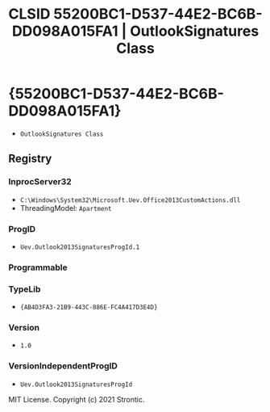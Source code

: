 ﻿---
title: "CLSID 55200BC1-D537-44E2-BC6B-DD098A015FA1 | OutlookSignatures Class"
excerpt: What is COM-Object CLSID 55200BC1-D537-44E2-BC6B-DD098A015FA1?
---

# {55200BC1-D537-44E2-BC6B-DD098A015FA1}

* `OutlookSignatures Class`

## Registry


### InprocServer32

* `C:\Windows\System32\Microsoft.Uev.Office2013CustomActions.dll`
* ThreadingModel: `Apartment`

### ProgID

* `Uev.Outlook2013SignaturesProgId.1`

### Programmable


### TypeLib

* `{AB4D3FA3-21B9-443C-886E-FC4A417D3E4D}`

### Version

* `1.0`

### VersionIndependentProgID

* `Uev.Outlook2013SignaturesProgId`

MIT License. Copyright (c) 2021 Strontic.



